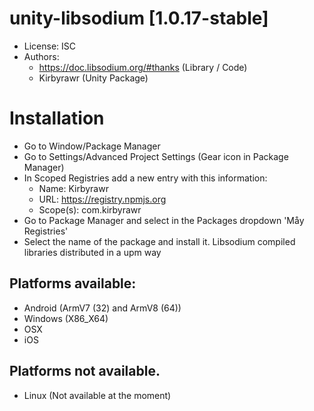 # unity-libsodium [1.0.17-stable]
- License: ISC
- Authors:
  - https://doc.libsodium.org/#thanks (Library / Code)
  - Kirbyrawr (Unity Package)
  
# Installation
- Go to Window/Package Manager
- Go to Settings/Advanced Project Settings (Gear icon in Package Manager)
- In Scoped Registries add a new entry with this information:
  - Name: Kirbyrawr
  - URL: https://registry.npmjs.org
  - Scope(s): com.kirbyrawr
- Go to Package Manager and select in the Packages dropdown 'Måy Registries'
- Select the name of the package and install it.
Libsodium compiled libraries distributed in a upm way

## Platforms available:
- Android (ArmV7 (32) and ArmV8 (64))
- Windows (X86_X64)
- OSX
- iOS

## Platforms not available.
- Linux (Not available at the moment)
